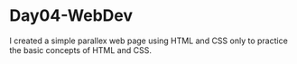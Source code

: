 # Day04-WebDev
I created a simple parallex web page using HTML and CSS only to practice the basic concepts of HTML and CSS.
